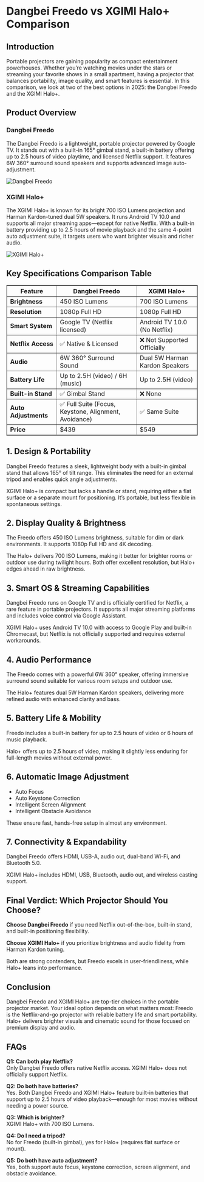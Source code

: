 <!DOCTYPE html>
<html lang="en">
<head>
  <meta charset="UTF-8" />
  <meta name="viewport" content="width=device-width, initial-scale=1.0"/>
  <title>Dangbei Freedo vs XGIMI Halo+ Comparison</title>
</head>
<body>
  <h1>Dangbei Freedo vs XGIMI Halo+ Comparison</h1>

  <h2>Introduction</h2>
  <p>Portable projectors are gaining popularity as compact entertainment powerhouses. Whether you’re watching movies under the stars or streaming your favorite shows in a small apartment, having a projector that balances portability, image quality, and smart features is essential. In this comparison, we look at two of the best options in 2025: the Dangbei Freedo and the XGIMI Halo+.</p>

  <h2>Product Overview</h2>

  <h3>Dangbei Freedo</h3>
  <p>The Dangbei Freedo is a lightweight, portable projector powered by Google TV. It stands out with a built-in 165° gimbal stand, a built-in battery offering up to 2.5 hours of video playtime, and licensed Netflix support. It features 6W 360° surround sound speakers and supports advanced image auto-adjustment.</p>
  <img src="https://www.projector1.com/wp-content/uploads/2025/06/1-9-1024x576.png" alt="Dangbei Freedo" />

  <h3>XGIMI Halo+</h3>
  <p>The XGIMI Halo+ is known for its bright 700 ISO Lumens projection and Harman Kardon-tuned dual 5W speakers. It runs Android TV 10.0 and supports all major streaming apps—except for native Netflix. With a built-in battery providing up to 2.5 hours of movie playback and the same 4-point auto adjustment suite, it targets users who want brighter visuals and richer audio.</p>
  <img src="https://www.projector1.com/wp-content/uploads/2025/06/2-8-1024x576.png" alt="XGIMI Halo+" />

  <h2>Key Specifications Comparison Table</h2>
  <table border="1" cellpadding="8">
    <tr>
      <th>Feature</th>
      <th>Dangbei Freedo</th>
      <th>XGIMI Halo+</th>
    </tr>
    <tr><td><strong>Brightness</strong></td><td>450 ISO Lumens</td><td>700 ISO Lumens</td></tr>
    <tr><td><strong>Resolution</strong></td><td>1080p Full HD</td><td>1080p Full HD</td></tr>
    <tr><td><strong>Smart System</strong></td><td>Google TV (Netflix licensed)</td><td>Android TV 10.0 (No Netflix)</td></tr>
    <tr><td><strong>Netflix Access</strong></td><td>✅ Native & Licensed</td><td>❌ Not Supported Officially</td></tr>
    <tr><td><strong>Audio</strong></td><td>6W 360° Surround Sound</td><td>Dual 5W Harman Kardon Speakers</td></tr>
    <tr><td><strong>Battery Life</strong></td><td>Up to 2.5H (video) / 6H (music)</td><td>Up to 2.5H (video)</td></tr>
    <tr><td><strong>Built-in Stand</strong></td><td>✅ Gimbal Stand</td><td>❌ None</td></tr>
    <tr><td><strong>Auto Adjustments</strong></td><td>✅ Full Suite (Focus, Keystone, Alignment, Avoidance)</td><td>✅ Same Suite</td></tr>
    <tr><td><strong>Price</strong></td><td>$439</td><td>$549</td></tr>
  </table>

  <h2>1. Design & Portability</h2>
  <p>Dangbei Freedo features a sleek, lightweight body with a built-in gimbal stand that allows 165° of tilt range. This eliminates the need for an external tripod and enables quick angle adjustments.</p>
  <p>XGIMI Halo+ is compact but lacks a handle or stand, requiring either a flat surface or a separate mount for positioning. It’s portable, but less flexible in spontaneous settings.</p>

  <h2>2. Display Quality & Brightness</h2>
  <p>The Freedo offers 450 ISO Lumens brightness, suitable for dim or dark environments. It supports 1080p Full HD and 4K decoding.</p>
  <p>The Halo+ delivers 700 ISO Lumens, making it better for brighter rooms or outdoor use during twilight hours. Both offer excellent resolution, but Halo+ edges ahead in raw brightness.</p>

  <h2>3. Smart OS & Streaming Capabilities</h2>
  <p>Dangbei Freedo runs on Google TV and is officially certified for Netflix, a rare feature in portable projectors. It supports all major streaming platforms and includes voice control via Google Assistant.</p>
  <p>XGIMI Halo+ uses Android TV 10.0 with access to Google Play and built-in Chromecast, but Netflix is not officially supported and requires external workarounds.</p>

  <h2>4. Audio Performance</h2>
  <p>The Freedo comes with a powerful 6W 360° speaker, offering immersive surround sound suitable for various room setups and outdoor use.</p>
  <p>The Halo+ features dual 5W Harman Kardon speakers, delivering more refined audio with enhanced clarity and bass.</p>

  <h2>5. Battery Life & Mobility</h2>
  <p>Freedo includes a built-in battery for up to 2.5 hours of video or 6 hours of music playback.</p>
  <p>Halo+ offers up to 2.5 hours of video, making it slightly less enduring for full-length movies without external power.</p>

  <h2>6. Automatic Image Adjustment</h2>
  <ul>
    <li>Auto Focus</li>
    <li>Auto Keystone Correction</li>
    <li>Intelligent Screen Alignment</li>
    <li>Intelligent Obstacle Avoidance</li>
  </ul>
  <p>These ensure fast, hands-free setup in almost any environment.</p>

  <h2>7. Connectivity & Expandability</h2>
  <p>Dangbei Freedo offers HDMI, USB-A, audio out, dual-band Wi-Fi, and Bluetooth 5.0.</p>
  <p>XGIMI Halo+ includes HDMI, USB, Bluetooth, audio out, and wireless casting support.</p>

  <h2>Final Verdict: Which Projector Should You Choose?</h2>
  <p><strong>Choose Dangbei Freedo</strong> if you need Netflix out-of-the-box, built-in stand, and built-in positioning flexibility.</p>
  <p><strong>Choose XGIMI Halo+</strong> if you prioritize brightness and audio fidelity from Harman Kardon tuning.</p>
  <p>Both are strong contenders, but Freedo excels in user-friendliness, while Halo+ leans into performance.</p>

  <h2>Conclusion</h2>
  <p>Dangbei Freedo and XGIMI Halo+ are top-tier choices in the portable projector market. Your ideal option depends on what matters most: Freedo is the Netflix-and-go projector with reliable battery life and smart portability. Halo+ delivers brighter visuals and cinematic sound for those focused on premium display and audio.</p>

  <h2>FAQs</h2>
  <p><strong>Q1: Can both play Netflix?</strong><br>Only Dangbei Freedo offers native Netflix access. XGIMI Halo+ does not officially support Netflix.</p>
  <p><strong>Q2: Do both have batteries?</strong><br>Yes. Both Dangbei Freedo and XGIMI Halo+ feature built-in batteries that support up to 2.5 hours of video playback—enough for most movies without needing a power source.</p>
  <p><strong>Q3: Which is brighter?</strong><br>XGIMI Halo+ with 700 ISO Lumens.</p>
  <p><strong>Q4: Do I need a tripod?</strong><br>No for Freedo (built-in gimbal), yes for Halo+ (requires flat surface or mount).</p>
  <p><strong>Q5: Do both have auto adjustment?</strong><br>Yes, both support auto focus, keystone correction, screen alignment, and obstacle avoidance.</p>

</body>
</html>

